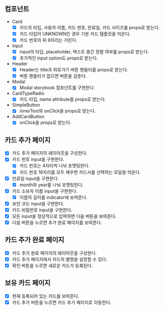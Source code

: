 ## 컴포넌트

- Card
  - [x] 카드의 타입, 사용자 이름, 카드 번호, 만료일, 카드 사이즈를 props로 받는다.
  - [x] 카드 타입이 UNKNOWN인 경우 기본 카드 템플릿을 띄운다.
  - [x] 카드 번호의 뒤 8자리는 가린다.
- Input
  - [x] input의 타입, placeholder, 텍스트 중간 정렬 여부를 props로 받는다.
  - [x] 추가적인 input option도 props로 받는다.
- Header
  - [x] Header는 title과 뒤로가기 버튼 핸들러를 props로 받는다.
  - [x] 버튼 핸들러가 없으면 버튼을 감춘다.
- Modal
  - [x] Modal storybook 컴포넌트를 구현한다.
- CardTypeRadio
  - [x] 카드 타입, name attribute를 props로 받는다.
- SimpleButton
  - [x] innerText와 onClick을 props로 받는다.
- AddCardButton
  - [x] onClick을 props로 받는다.

## 카드 추가 페이지

- [x] 카드 추가 페이지의 레이아웃을 구성한다.
- [x] 카드 번호 input을 구현한다.
  - [x] 카드 번호는 4자리씩 나눠 포맷팅한다.
  - [x] 카드 번호 16자리를 모두 채우면 카드사를 선택하는 모달을 띄운다.
- [x] 만료일 input을 구현한다.
  - [x] month와 year를 나눠 포맷팅한다.
- [x] 카드 소유자 이름 input을 구현한다.
  - [x] 이름의 길이를 indicator에 보여준다.
- [x] 보안 코드 input을 구현한다.
- [x] 카드 비밀번호 input을 구현한다.
- [x] 모든 input을 정상적으로 입력하면 다음 버튼을 보여준다.
- [x] 다음 버튼을 누르면 추가 완료 페이지를 보여준다.

## 카드 추가 완료 페이지

- [x] 카드 추가 완료 페이지의 레이아웃을 구성한다.
- [x] 카드 추가 페이지에서 카드의 별명을 설정할 수 있다.
- [x] 확인 버튼을 누르면 새로운 카드가 등록된다.

## 보유 카드 페이지

- [x] 현재 등록되어 있는 카드를 보여준다.
- [x] 카드 추가 버튼을 누르면 카드 추가 페이지로 이동한다.
